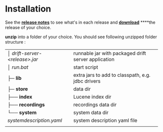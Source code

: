 # Installation

See the [**release notes**](../release-notes.md) to see what's in each release and [**download**](https://github.com/driftserver/drift-server/releases) ****the release of your choice.

**unzip** into a folder of your choice. You should see following unzipped folder structure :

|  |  |
| :--- | :--- |
| │    _drift-server-&lt;release&gt;.jar_ | runnable jar with packaged drift server application |
| │    _run.bat_ | start script |
| ├─ **lib** |  extra jars to add to classpath, e.g. jdbc drivers |
| ├─ **store** | data dir |
|       ├── **index** | Lucene index dir |
|       ├── **recordings** | recordings data dir  |
|       └── **system**                                           | system data dir |
|                       _systemdescription.yaml_ | system description yaml file |
|  |  |




